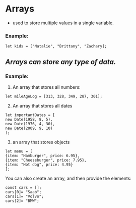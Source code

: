 # Arrays
* used to store multiple values in a single variable.
### Example:
```
let kids = ["Natalie", "Brittany", "Zachary];
```
## *Arrays can store any type of data.*
### Example:

1) An array that stores all numbers:
```
let mileAgeLog = [313, 328, 349, 287, 301];
```
2) An array that stores all dates
```
let importantDates = [
new Date(1958, 8, 5),
new Date(1976, 4, 30),
new Date(2009, 9, 10)
];
```
3) an array that stores objects
```
let menu = [
{item: "Hamburger", price: 6.95},
{item: "Cheeseburger", price: 7.95},
{item: "Hot dog", price: 4.95}
];
```
You can also create an array, and then provide the elements:
```
const cars = [];
cars[0]= "Saab";
cars[1]= "Volvo";
cars[2]= "BMW";
```
